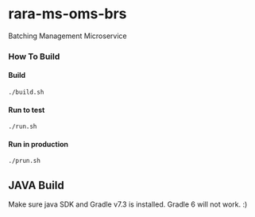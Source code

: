 # rara-ms-oms-brs
Batching Management Microservice

### How To Build

#### Build
`./build.sh`

#### Run to test
`./run.sh`

#### Run in production
`./prun.sh`

## JAVA Build
Make sure java SDK and Gradle v7.3 is installed. Gradle 6 will not work. :)


